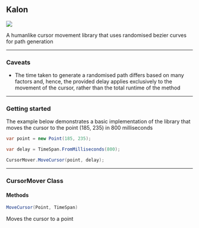 ## Kalon

![](https://github.com/Dewera/Kalon/workflows/Continuous%20Integration/badge.svg)

A humanlike cursor movement library that uses randomised bezier curves for path generation

---

### Caveats

- The time taken to generate a randomised path differs based on many factors and, hence, the provided delay applies exclusively to the movement of the cursor, rather than the total runtime of the method

---

### Getting started

The example below demonstrates a basic implementation of the library that moves the cursor to the point (185, 235) in 800 milliseconds

```c#
var point = new Point(185, 235);

var delay = TimeSpan.FromMilliseconds(800);

CursorMover.MoveCursor(point, delay);
```

---

### CursorMover Class

#### Methods

```c#
MoveCursor(Point, TimeSpan)
```

Moves the cursor to a point
